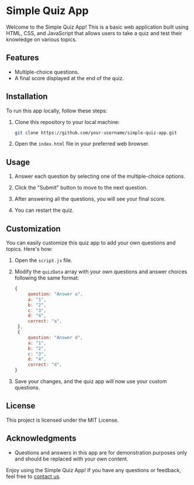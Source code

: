 # Simple Quiz App

Welcome to the Simple Quiz App! This is a basic web application built using HTML, CSS, and JavaScript that allows users to take a quiz and test their knowledge on various topics.

## Features

- Multiple-choice questions.
- A final score displayed at the end of the quiz.

## Installation

To run this app locally, follow these steps:

1. Clone this repository to your local machine:

   ```bash
   git clone https://github.com/your-username/simple-quiz-app.git
   ```

2. Open the `index.html` file in your preferred web browser.

## Usage

1. Answer each question by selecting one of the multiple-choice options.

2. Click the "Submit" button to move to the next question.

3. After answering all the questions, you will see your final score.

5. You can restart the quiz.

## Customization

You can easily customize this quiz app to add your own questions and topics. Here's how:

1. Open the `script.js` file.

2. Modify the `quizData` array with your own questions and answer choices following the same format:

   ```javascript
   {
        question: "Answer a",
        a: "1",
        b: "2",
        c: "3",
        d: "4",
        correct: "a",
    },
    {
        question: "Answer d",
        a: "1",
        b: "2",
        c: "3",
        d: "4",
        correct: "d",
   }
   ```

3. Save your changes, and the quiz app will now use your custom questions.

## License

This project is licensed under the MIT License.

## Acknowledgments
- Questions and answers in this app are for demonstration purposes only and should be replaced with your own content.

Enjoy using the Simple Quiz App! If you have any questions or feedback, feel free to [contact us](mailto:ibrahimzaman1129@gmail.com).
